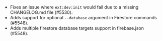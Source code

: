 - Fixes an issue where `ext:dev:init` would fail due to a missing CHANGELOG.md file (#5530).
- Adds support for optional `--database` argument in Firestore commands (#5548).
- Adds multiple firestore database targets support in firebase.json (#5548).
